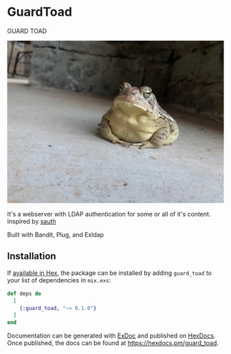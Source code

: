 # GuardToad

GUARD TOAD

![Guard Toad](https://github.com/mattpcaswell/guard_toad/blob/main/guard_toad.jpeg?raw=true)

It's a webserver with LDAP authentication for some or all of it's content. Inspired by [sauth](https://github.com/Granitosaurus/sauth)

Built with Bandit, Plug, and Exldap

## Installation

If [available in Hex](https://hex.pm/docs/publish), the package can be installed
by adding `guard_toad` to your list of dependencies in `mix.exs`:

```elixir
def deps do
  [
    {:guard_toad, "~> 0.1.0"}
  ]
end
```

Documentation can be generated with [ExDoc](https://github.com/elixir-lang/ex_doc)
and published on [HexDocs](https://hexdocs.pm). Once published, the docs can
be found at <https://hexdocs.pm/guard_toad>.

